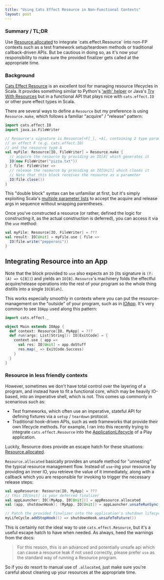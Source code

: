 ```yaml
---
title: "Using Cats Effect Resource in Non-Functional Contexts"
layout: post
---
```


### Summary / TL;DR

Use [Resource.allocated](https://typelevel.org/cats-effect/api/cats/effect/Resource.html#allocated[G[x]%3E:F[x],B%3E:A](implicitF:cats.effect.BracketThrow[G]):G[(B,G[Unit])]) to integrate `cats.effect.Resource` into non-FP contexts such as a test framework setup/teardown methods or traditional callback-driven APIs. But be cautious in doing so, as it's now your responsibility to make sure the provided finalizer gets called at the appropriate time.

### Background

[Cats Effect Resource](https://typelevel.org/cats-effect/datatypes/resource.html) is an excellent tool for managing resource lifecycles in Scala. It provides something similar to Python's ['with' helper](https://docs.python.org/3/reference/compound_stmts.html#the-with-statement) or Java's [Try With Resources](https://www.baeldung.com/java-try-with-resources) but in a functional API that plays nice with `cats.effect.IO` or other pure effect types in Scala.

There are several ways to define a `Resource` but my preference is using `Resource.make`, which follows a familiar "acquire" / "release" pattern:

```scala
import cats.effect.IO
import java.io.FileWriter

// Resource's signature is Resource[+F[_], +A], containing 2 type parameters:
// an effect F (e.g. cats.effect.IO)
// and the resource type A
val myFile: Resource[IO, FileWriter] = Resource.make {
  // acquire the resource by providing an IO[A] which generates it
  IO(new FileWriter("pizza.txt"))
} { file: FileWriter =>
  // release the resource by providing an IO[Unit] which closes it
  // Note that this block receives the resource as a parameter
  IO(file.close())
}
```

This "double block" syntax can be unfamiliar at first, but it's simply exploiting Scala's [multiple parameter lists](https://docs.scala-lang.org/tour/multiple-parameter-lists.html) to accept the acquire and release args in sequence without wrapping parentheses.

Once you've constructed a resource (or rather, defined the logic for constructing it, as the actual construction is deferred), you can access it via the `use` method:

```scala
val myFile: Resource[IO, FileWriter] = ???
val result: IO[Unit] = myFile.use { file =>
  IO(file.write("pepperoni"))
}
```

## Integrating Resource into an App

Note that the block provided to `use` also expects an `IO` (its signature is `(f: (A) => G[B])`) and yields an `IO[B]`. `Resource`'s machinery folds the effectful acquire/release operations into the rest of your program so the whole thing distills into a single `IO[Blah]`.

This works especially smoothly in contexts where you can put the resource-management on the "outside" of your program, such as in [IOApp](https://typelevel.org/cats-effect/datatypes/ioapp.html). It's very common to see `IOApp` used along this pattern:

```scala
import cats.effect._

object Main extends IOApp {
  def context: Resource[IO, MyApp] = ???
  def run(args: List[String]): IO[ExitCode] = {
    context.use { app =>
      val res: IO[Unit] = app.doStuff
      res.map(_ => ExitCode.Success)
    }
  }
}
```

### Resource in less friendly contexts

However, sometimes we don't have total control over the layering of a program, and instead have to fit a functional core, which may be heavily IO-based, into an imperative shell, which is not. This comes up commonly in scenarious such as:

* Test frameworks, which often use an imperative, stateful API for defining fixtures via a `setup` / `teardown` protocol.
* Traditional hook-driven APIs, such as web frameworks that provide their own lifecycle methods. For example, I ran into this recently trying to integrate `cats.effect.Resource` into the [ApplicationLifecycle](https://www.playframework.com/documentation/2.8.x/api/scala/play/api/inject/ApplicationLifecycle.html#addStopHook(hook:()=%3Escala.concurrent.Future[_]):Unit) of a Play application.

Luckily, Resource does provide an escape hatch for these situations: [Resource.allocated](https://typelevel.org/cats-effect/api/cats/effect/Resource.html#allocated[G[x]%3E:F[x],B%3E:A](implicitF:cats.effect.BracketThrow[G]):G[(B,G[Unit])]).

`Resource.allocated` basically provides an unsafe method for "unnesting" the typical resource management flow. Instead of `use`-ing your resource by providing an inner IO, you retrieve the value of it immediately, along with a callback which you are responsible for invoking to trigger the necessary release steps:

```scala
val appResource: Resource[IO, MyApp] = ???
// this IO[Unit] is your deferred finalizer
val appLauncher: IO[(MyApp, IO[Unit])] = appResource.allocated
val (app, shutdownHook): (MyApp, IO[Unit]) = appLauncher.unsafeRunSync()

// Patch the provided finalizer into the application's shutdown lifecycle
myLifeCycle.addStopHook(() => shutdownHook.unsafeToFuture())
```

This is certainly not the ideal way to use `cats.effect.Resource`, but it's a useful escape hatch to have when needed. As always, heed the warnings from the docs:

> For this reason, this is an advanced and potentially unsafe api which can cause a resource leak if not used correctly, please prefer `use` as the standard way of running a Resource program.

So if you do resort to manual use of `.allocated`, just make sure you're careful about cleaning up your resources at the appropriate time.
